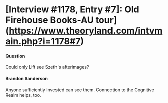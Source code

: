 # [Interview #1178, Entry #7]: Old Firehouse Books-AU tour](https://www.theoryland.com/intvmain.php?i=1178#7)

#### Question

Could only Lift see Szeth's afterimages?

#### Brandon Sanderson

Anyone sufficiently Invested can see them. Connection to the Cognitive Realm helps, too.

